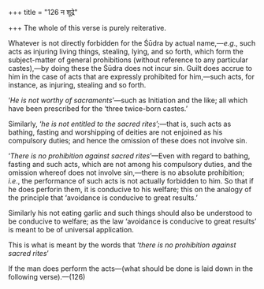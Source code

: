 +++
title = "126 न शूद्रे"

+++
The whole of this verse is purely reiterative.

Whatever is not directly forbidden for the Śūdra by actual name,—*e.g*.,
such acts as injuring living things, stealing, lying, and so forth,
which form the subject-matter of general prohibitions (without reference
to any particular castes),—by doing these the Śūdra does not incur sin.
Guilt does accrue to him in the case of acts that are expressly
prohibited for him,—such acts, for instance, as injuring, stealing and
so forth.

‘*He is not worthy of sacraments*’—such as Initiation and the like; all
which have been prescribed for the ‘three twice-born castes.’

Similarly, ‘*he is not entitled to the sacred rites*’;—that is, such
acts as bathing, fasting and worshipping of deities are not enjoined as
his compulsory duties; and hence the omission of these does not involve
sin.

‘*There is no prohibition against sacred rites*’—Even with regard to
bathing, fasting and such acts, which are not among his compulsory
duties, and the omission whereof does not involve sin,—there is no
absolute prohibition; *i.e*., the performance of such acts is not
actually forbidden to him. So that if he does perforin them, it is
conducive to his welfare; this on the analogy of the principle that
‘avoidance is conducive to great results.’

Similarly his not eating garlic and such things should also be
understood to be conducive to welfare; as the law ‘avoidance is
conducive to great results’ is meant to be of universal application.

This is what is meant by the words that ‘*there is no prohibition
against sacred rites*’

If the man does perform the acts—(what should be done is laid down in
the following verse).—(126)


